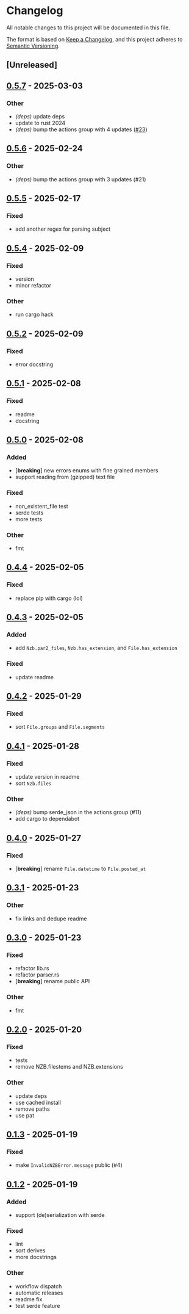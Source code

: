 # Changelog

All notable changes to this project will be documented in this file.

The format is based on [Keep a Changelog](https://keepachangelog.com/en/1.0.0/),
and this project adheres to [Semantic Versioning](https://semver.org/spec/v2.0.0.html).

## [Unreleased]

## [0.5.7](https://github.com/Ravencentric/nzb-rs/compare/v0.5.6...v0.5.7) - 2025-03-03

### Other

- *(deps)* update deps
- update to rust 2024
- *(deps)* bump the actions group with 4 updates ([#23](https://github.com/Ravencentric/nzb-rs/pull/23))

## [0.5.6](https://github.com/Ravencentric/nzb-rs/compare/v0.5.5...v0.5.6) - 2025-02-24

### Other

- *(deps)* bump the actions group with 3 updates (#21)

## [0.5.5](https://github.com/Ravencentric/nzb-rs/compare/v0.5.4...v0.5.5) - 2025-02-17

### Fixed

- add another regex for parsing subject

## [0.5.4](https://github.com/Ravencentric/nzb-rs/compare/v0.5.3...v0.5.4) - 2025-02-09

### Fixed

- version
- minor refactor

### Other

- run cargo hack

## [0.5.2](https://github.com/Ravencentric/nzb-rs/compare/v0.5.1...v0.5.2) - 2025-02-09

### Fixed

- error docstring

## [0.5.1](https://github.com/Ravencentric/nzb-rs/compare/v0.5.0...v0.5.1) - 2025-02-08

### Fixed

- readme
- docstring

## [0.5.0](https://github.com/Ravencentric/nzb-rs/compare/v0.4.4...v0.5.0) - 2025-02-08

### Added

- [**breaking**] new errors enums with fine grained members
- support reading from (gzipped) text file

### Fixed

- non_existent_file test
- serde tests
- more tests

### Other

- fmt

## [0.4.4](https://github.com/Ravencentric/nzb-rs/compare/v0.4.3...v0.4.4) - 2025-02-05

### Fixed

- replace pip with cargo (lol)

## [0.4.3](https://github.com/Ravencentric/nzb-rs/compare/v0.4.2...v0.4.3) - 2025-02-05

### Added

- add `Nzb.par2_files`, `Nzb.has_extension`, and `File.has_extension`

### Fixed

- update readme

## [0.4.2](https://github.com/Ravencentric/nzb-rs/compare/v0.4.1...v0.4.2) - 2025-01-29

### Fixed

- sort `File.groups` and `File.segments`

## [0.4.1](https://github.com/Ravencentric/nzb-rs/compare/v0.4.0...v0.4.1) - 2025-01-28

### Fixed

- update version in readme
- sort `Nzb.files`

### Other

- *(deps)* bump serde_json in the actions group (#11)
- add cargo to dependabot

## [0.4.0](https://github.com/Ravencentric/nzb-rs/compare/v0.3.1...v0.4.0) - 2025-01-27

### Fixed

- [**breaking**] rename `File.datetime` to `File.posted_at`

## [0.3.1](https://github.com/Ravencentric/nzb-rs/compare/v0.3.0...v0.3.1) - 2025-01-23

### Other

- fix links and dedupe readme

## [0.3.0](https://github.com/Ravencentric/nzb-rs/compare/v0.2.0...v0.3.0) - 2025-01-23

### Fixed

- refactor lib.rs
- refactor parser.rs
- [**breaking**] rename public API

### Other

- fmt

## [0.2.0](https://github.com/Ravencentric/nzb-rs/compare/v0.1.3...v0.2.0) - 2025-01-20

### Fixed

- tests
- remove NZB.filestems and NZB.extensions

### Other

- update deps
- use cached install
- remove paths
- use pat

## [0.1.3](https://github.com/Ravencentric/nzb-rs/compare/v0.1.2...v0.1.3) - 2025-01-19

### Fixed

- make `InvalidNZBError.message` public (#4)

## [0.1.2](https://github.com/Ravencentric/nzb-rs/compare/v0.1.1...v0.1.2) - 2025-01-19

### Added

- support (de)serialization with serde

### Fixed

- lint
- sort derives
- more docstrings

### Other

- workflow dispatch
- automatic releases
- readme fix
- test serde feature
